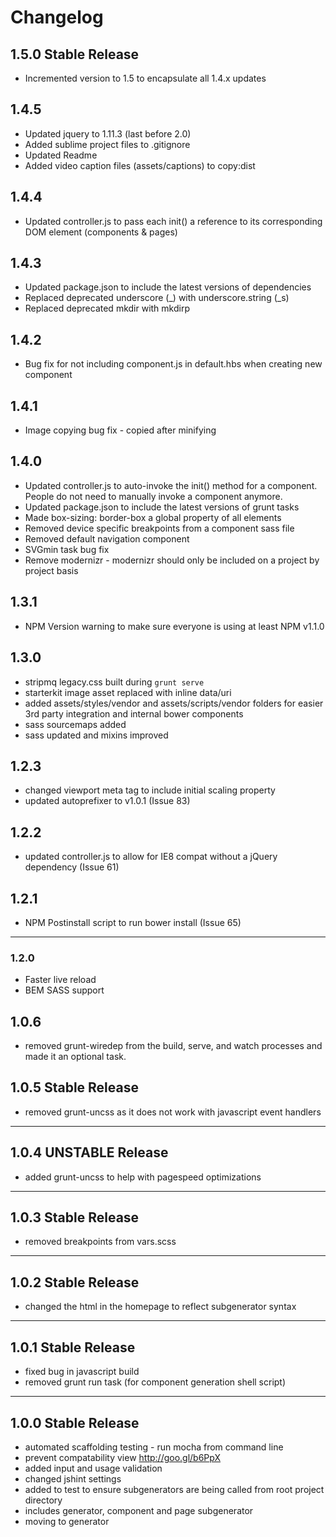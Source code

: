 # Changelog

## 1.5.0 Stable Release
* Incremented version to 1.5 to encapsulate all 1.4.x updates

## 1.4.5
* Updated jquery to 1.11.3 (last before 2.0)
* Added sublime project files to .gitignore
* Updated Readme 
* Added video caption files (assets/captions) to copy:dist 

## 1.4.4
* Updated controller.js to pass each init() a reference to its corresponding DOM element (components & pages)

## 1.4.3
* Updated package.json to include the latest versions of dependencies
* Replaced deprecated underscore (_) with underscore.string (_s)
* Replaced deprecated mkdir with mkdirp

## 1.4.2
* Bug fix for not including component.js in default.hbs when creating new component

## 1.4.1
* Image copying bug fix - copied after minifying

## 1.4.0
* Updated controller.js to auto-invoke the init() method for a component. People do not need to manually invoke a component anymore.
* Updated package.json to include the latest versions of grunt tasks
* Made box-sizing: border-box a global property of all elements
* Removed device specific breakpoints from a component sass file
* Removed default navigation component
* SVGmin task bug fix
* Remove modernizr - modernizr should only be included on a project by project basis

## 1.3.1
* NPM Version warning to make sure everyone is using at least NPM v1.1.0

## 1.3.0

* stripmq legacy.css built during `grunt serve`
* starterkit image asset replaced with inline data/uri
* added assets/styles/vendor and assets/scripts/vendor folders for easier 3rd party integration and internal bower components
* sass sourcemaps added
* sass updated and mixins improved

## 1.2.3

* changed viewport meta tag to include initial scaling property
* updated autoprefixer to v1.0.1 (Issue 83)

## 1.2.2

* updated controller.js to allow for IE8 compat without a jQuery dependency (Issue 61)

## 1.2.1

* NPM Postinstall script to run bower install (Issue 65)

***

### 1.2.0

* Faster live reload
* BEM SASS support

## 1.0.6

* removed grunt-wiredep from the build, serve, and watch processes and made it an optional task.

## 1.0.5 Stable Release

* removed grunt-uncss as it does not work with javascript event handlers

***

## 1.0.4 UNSTABLE Release

* added grunt-uncss to help with pagespeed optimizations

***

## 1.0.3 Stable Release

* removed breakpoints from vars.scss

***

## 1.0.2 Stable Release

* changed the html in the homepage to reflect subgenerator syntax

***

## 1.0.1 Stable Release

* fixed bug in javascript build
* removed grunt run task (for component generation shell script)

***

## 1.0.0 Stable Release

* automated scaffolding testing - run mocha from command line
* prevent compatability view http://goo.gl/b6PpX
* added input and usage validation
* changed jshint settings
* added to test to ensure subgenerators are being called from root project directory
* includes generator, component and page subgenerator
* moving to generator
